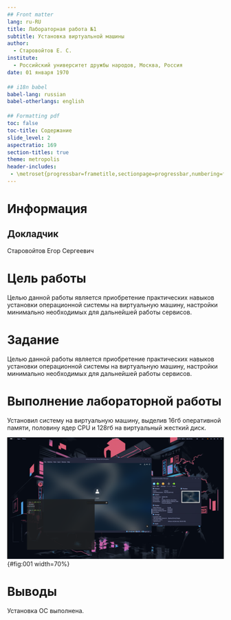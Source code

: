 ```yaml
---
## Front matter
lang: ru-RU
title: Лабораторная работа №1
subtitle: Установка виртуальной машины
author:
  - Старовойтов Е. С.
institute:
  - Российский университет дружбы народов, Москва, Россия
date: 01 января 1970

## i18n babel
babel-lang: russian
babel-otherlangs: english

## Formatting pdf
toc: false
toc-title: Содержание
slide_level: 2
aspectratio: 169
section-titles: true
theme: metropolis
header-includes:
 - \metroset{progressbar=frametitle,sectionpage=progressbar,numbering=fraction}
---
```


# Информация
## Докладчик
Старовойтов Егор Сергеевич

# Цель работы
Целью данной работы является приобретение практических навыков
установки операционной системы на виртуальную машину, настройки минимально необходимых для дальнейшей работы сервисов.

# Задание
Целью данной работы является приобретение практических навыков
установки операционной системы на виртуальную машину, настройки минимально необходимых для дальнейшей работы сервисов.


# Выполнение лабораторной работы
Установил систему на виртуальную машину, выделив 16гб оперативной памяти, половину ядер CPU и 128гб на виртуальный жесткий диск.

![Название рисунка](image/image.png){#fig:001 width=70%}

# Выводы
Установка ОС выполнена.

